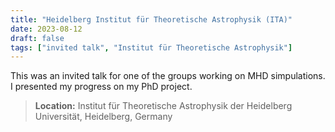 ```yaml
---
title: "Heidelberg Institut für Theoretische Astrophysik (ITA)"
date: 2023-08-12
draft: false
tags: ["invited talk", "Institut für Theoretische Astrophysik"]
---
```


This was an invited talk for one of the groups working on MHD simpulations.
I presented my progress on my PhD project.

> **Location:** Institut für Theoretische Astrophysik der Heidelberg Universität, Heidelberg, Germany
